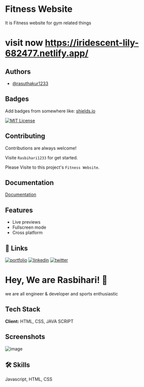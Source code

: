 # Fitness Website


It is Fitness website for gym related things 

# visit now https://iridescent-lily-682477.netlify.app/

## Authors

- [@rasuthakur1233](https://www.github.com/Rasbihari1233/)


## Badges

Add badges from somewhere like: [shields.io](https://shields.io/)

[![MIT License](https://img.shields.io/badge/License-MIT-green.svg)](https://choosealicense.com/licenses/mit/)


## Contributing

Contributions are always welcome!

Visite `Rasbihari1233` for get started.

Please Visite to this project's `Fitness Website`.

## Documentation

[Documentation](https://github.com/Rasbihari1233/)


## Features
 
- Live previews
- Fullscreen mode
- Cross platform


## 🔗 Links
[![portfolio](https://img.shields.io/badge/my_portfolio-000?style=for-the-badge&logo=ko-fi&logoColor=white)](https://github.com/Rasbihari1233/)
[![linkedin](https://img.shields.io/badge/linkedin-0A66C2?style=for-the-badge&logo=linkedin&logoColor=white)](https://www.linkedin.com/in/ras-bihari-965672232/)
[![twitter](https://img.shields.io/badge/twitter-1DA1F2?style=for-the-badge&logo=twitter&logoColor=white)](https://twitter.com/rasuthakur101)


# Hey, We are Rasbihari! 👋
we are all engineer & developer and sports enthusiastic

## Tech Stack

**Client:** HTML, CSS, JAVA SCRIPT


## Screenshots
![image](https://user-images.githubusercontent.com/113431679/216932167-92e7face-16be-40c8-9f08-0dc53ff5150f.png)



## 🛠 Skills
Javascript, HTML, CSS


